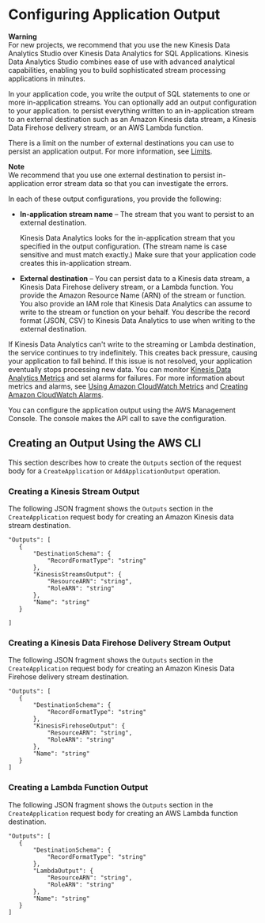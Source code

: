 # Configuring Application Output<a name="how-it-works-output"></a>



**Warning**  
For new projects, we recommend that you use the new Kinesis Data Analytics Studio over Kinesis Data Analytics for SQL Applications\. Kinesis Data Analytics Studio combines ease of use with advanced analytical capabilities, enabling you to build sophisticated stream processing applications in minutes\.

In your application code, you write the output of SQL statements to one or more in\-application streams\. You can optionally add an output configuration to your application\. to persist everything written to an in\-application stream to an external destination such as an Amazon Kinesis data stream, a Kinesis Data Firehose delivery stream, or an AWS Lambda function\. 

There is a limit on the number of external destinations you can use to persist an application output\. For more information, see [Limits](limits.md)\. 

**Note**  
We recommend that you use one external destination to persist in\-application error stream data so that you can investigate the errors\. 



In each of these output configurations, you provide the following:
+ **In\-application stream name** – The stream that you want to persist to an external destination\. 

  Kinesis Data Analytics looks for the in\-application stream that you specified in the output configuration\. \(The stream name is case sensitive and must match exactly\.\) Make sure that your application code creates this in\-application stream\. 
+ **External destination** – You can persist data to a Kinesis data stream, a Kinesis Data Firehose delivery stream, or a Lambda function\. You provide the Amazon Resource Name \(ARN\) of the stream or function\. You also provide an IAM role that Kinesis Data Analytics can assume to write to the stream or function on your behalf\. You describe the record format \(JSON, CSV\) to Kinesis Data Analytics to use when writing to the external destination\.

If Kinesis Data Analytics can't write to the streaming or Lambda destination, the service continues to try indefinitely\. This creates back pressure, causing your application to fall behind\. If this issue is not resolved, your application eventually stops processing new data\. You can monitor [Kinesis Data Analytics Metrics](https://docs.aws.amazon.com/AmazonCloudWatch/latest/monitoring/aka-metricscollected.html) and set alarms for failures\. For more information about metrics and alarms, see [Using Amazon CloudWatch Metrics](https://docs.aws.amazon.com/AmazonCloudWatch/latest/monitoring/working_with_metrics.html) and [Creating Amazon CloudWatch Alarms](https://docs.aws.amazon.com/AmazonCloudWatch/latest/monitoring/AlarmThatSendsEmail.html)\.

You can configure the application output using the AWS Management Console\. The console makes the API call to save the configuration\. 

## Creating an Output Using the AWS CLI<a name="how-it-works-output-cli"></a>

This section describes how to create the `Outputs` section of the request body for a `CreateApplication` or `AddApplicationOutput` operation\.

### Creating a Kinesis Stream Output<a name="how-it-works-output-cli-streams"></a>

The following JSON fragment shows the `Outputs` section in the `CreateApplication` request body for creating an Amazon Kinesis data stream destination\.

```
"Outputs": [
   {
       "DestinationSchema": {
           "RecordFormatType": "string"
       },
       "KinesisStreamsOutput": {
           "ResourceARN": "string",
           "RoleARN": "string"
       },
       "Name": "string"
   }
 
]
```

### Creating a Kinesis Data Firehose Delivery Stream Output<a name="how-it-works-output-cli-firehose"></a>

The following JSON fragment shows the `Outputs` section in the `CreateApplication` request body for creating an Amazon Kinesis Data Firehose delivery stream destination\.

```
"Outputs": [
   {
       "DestinationSchema": {
           "RecordFormatType": "string"
       },
       "KinesisFirehoseOutput": {
           "ResourceARN": "string",
           "RoleARN": "string"
       },
       "Name": "string"
   }
]
```

### Creating a Lambda Function Output<a name="how-it-works-output-cli-lambda"></a>

The following JSON fragment shows the `Outputs` section in the `CreateApplication` request body for creating an AWS Lambda function destination\.

```
"Outputs": [
   {
       "DestinationSchema": {
           "RecordFormatType": "string"
       },
       "LambdaOutput": {
           "ResourceARN": "string",
           "RoleARN": "string"
       },
       "Name": "string"
   }
]
```